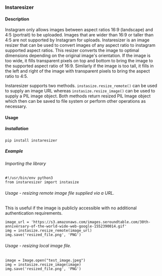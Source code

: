### Instaresizer

#### Description

Instagram only allows images between aspect ratios 16:9 (landscape) and 4:5 (portrait) to be uploaded. Images that are wider than 16:9 or taller than 4:5 are not supported by Instagram for uploads. Instaresizer is an image resizer that can be used to convert images of any aspect ratio to instagram supported aspect ratios. This resizer converts the image to optimal dimensions depending on the original image's orientation. If the image is too wide, it fills transparent pixels on top and bottom to bring the image to the supported aspect ratio of 16:9. Similarly if the image is too tall, it fills in the left and right of the image with transparent pixels to bring the aspect ratio to 4:5. 

Instaresizer supports two methods. `instasize.resize_remote()` can be used to supply an image URL whereas `instasize.resize_image()` can be used to supply a PIL image object. Both methods return resized PIL Image object which then can be saved to file system or perform other operations as necessary.

#### Usage

##### Installation

```
pip install instaresizer
```

##### Example

###### Importing the library
```
#!/usr/bin/env python3
from instaresizer import instasize
```
###### Usage - resizing remote image file supplied via a URL. 

This is useful if the image is publicly accessible with no additional authentication requirements. 
```
image_url = 'https://s3.amazonaws.com/images.seroundtable.com/30th-anniversary-of-the-world-wide-web-google-1552390014.gif'
img = instasize.resize_remote(image_url)
img.save('resized_file.png', 'PNG')
```
###### Usage - resizing local image file. 
```
image = Image.open("test_image.jpeg")
img = instasize.resize_image(image)
img.save('resized_file.png', 'PNG')
```
